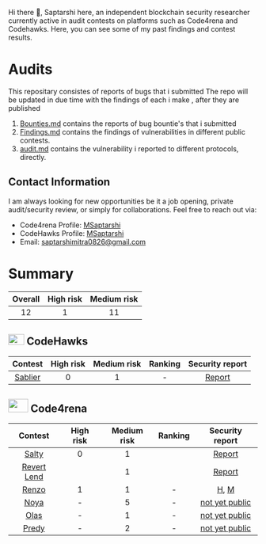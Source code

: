 
Hi there 👋, Saptarshi here, an independent blockchain security researcher currently active in audit contests on platforms such as Code4rena and Codehawks. Here, you can see some of my past findings and contest results.



# Audits
This repositary consistes of reports of bugs that i submitted
The repo will be updated in due time with the findings of each i make , after they are published

1. [Bounties.md](https://github.com/Saptarshi1010/Audits/blob/main/bounties.md) contains the reports of bug bountie's that i submitted
2. [Findings.md](https://github.com/Saptarshi1010/Audits/blob/main/findings.md) contains the findings of vulnerabilities in different public contests.
4. [audit.md](https://github.com/Saptarshi1010/Audits/blob/main/audit.md) contains the vulnerability i reported to different protocols, directly.



   
## Contact Information
I am always looking for new opportunities be it a job opening, private audit/security review, or simply for collaborations. Feel free to reach out via:
 - Code4rena Profile: [MSaptarshi](https://code4rena.com/@MSaptarshi)
 - CodeHawks Profile: [MSaptarshi](https://www.codehawks.com/profile/clo5qv6340012l908bg06iu1w)
 - Email: saptarshimitra0826@gmail.com

# Summary 
| Overall | High risk | Medium risk |
|:--:|:--:|:--:|
| 12  | 1  |  11 |  
## <img src="https://res.cloudinary.com/droqoz7lg/image/upload/v1689080263/snhkgvtsidryjdtx0pce.png" width=32 height=22> CodeHawks
| Contest | High risk | Medium risk | Ranking | Security report | 
|:--:|:--:|:--:|:--:|:--:|
| [Sablier](...) | 0 | 1 | - |[Report](https://codehawks.cyfrin.io/c/2024-05-Sablier/s/clwti4umh000g127d7xby43xe) |


## <img src="https://code4rena.com/images/c4-logo-icon.svg" width=40 height=27> Code4rena
| Contest | High risk | Medium risk | Ranking | Security report | 
|:--:|:--:|:--:|:--:|:--:|
| [Salty](...) | 0 | 1 |  | [Report](https://github.com/code-423n4/2024-01-salty-findings/issues/784) |
| [Revert Lend](..) |  | 1 | | [Report](https://github.com/code-423n4/2024-03-revert-lend-findings/issues/175) |
| [Renzo](...) | 1 | 1 | - |[H](https://github.com/code-423n4/2024-04-renzo-findings/issues/484), [M](https://github.com/code-423n4/2024-04-renzo-findings/issues/326) |
| [Noya](...) | - | 5 | - |[not yet public](....) |
| [Olas](...) | - | 1 | - |[not yet public](...)| 
| [Predy](...)  | - | 2  | - |[not yet public](....)|


